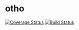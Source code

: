 # otho

[![Coverage Status](https://coveralls.io/repos/github/fulhamcrazy/otho/badge.svg?branch=master)](https://coveralls.io/github/fulhamcrazy/otho?branch=master) [![Build Status](https://travis-ci.org/fulhamcrazy/otho.svg?branch=master)](https://travis-ci.org/fulhamcrazy/otho)
